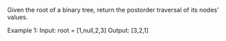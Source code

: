 Given the root of a binary tree, return the postorder traversal of its nodes' values.

 

Example 1:
Input: root = [1,null,2,3]
Output: [3,2,1]


